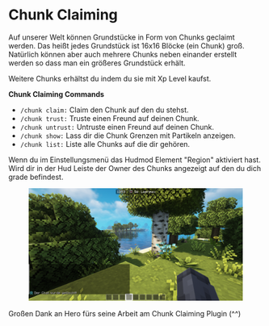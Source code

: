 # Chunk Claiming



Auf unserer Welt können Grundstücke in Form von Chunks geclaimt werden. Das heißt jedes Grundstück ist 16x16 Blöcke (ein Chunk) groß. Natürlich können aber auch mehrere Chunks neben einander erstellt werden so dass man ein größeres Grundstück erhält.

Weitere Chunks erhältst du indem du sie mit Xp Level kaufst.

**Chunk Claiming Commands**&#x20;

* `/chunk claim:`  Claim den Chunk auf den du stehst.
* `/chunk trust:` Truste einen Freund auf deinen Chunk.
* `/chunk untrust:` Untruste einen Freund auf deinen Chunk.
* `/chunk show:` Lass dir die Chunk Grenzen mit Partikeln anzeigen.
* `/chunk list:` Liste alle Chunks auf die dir gehören.

Wenn du im Einstellungsmenü das Hudmod Element "Region" aktiviert hast. Wird dir in der Hud Leiste der Owner des Chunks angezeigt auf den du dich grade befindest.

<figure><img src="../.gitbook/assets/2023-05-27_13.53.54.png" alt=""><figcaption></figcaption></figure>

Großen Dank an Hero fürs seine Arbeit am Chunk Claiming Plugin  (^^)
